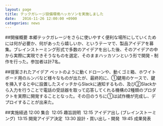 ```yaml
---
layout: page
title: テックガレージ設備環境ハッカソンを実施しました
date:   2016-11-26 12:00:00 +0900
categories: news
---
```


##開催概要
本郷テックガレージをさらに使いやすく便利な場所にしていくためには何が必要か、何があったら嬉しいか、というテーマで、製品アイデアを募集。ブレインストーミング形式で多数のアイデアを出した後、そのアイデアの中から実際に実現できそうなものを選定、そのままハッカソンという形で開発・制作を行った。参加者は計7名。

##提案されたアイデア
ペットのように動くドローンや、動くゴミ箱、ホワイトボード用のルンバなど様々なものが出たが、最終的に、①鍵用のケースで、鍵を挿入すると中に設置したスイッチからSlackに通知するもの、及び②Slackから入力を行うことで電話の受話器を取って応答してくれる機構の2種類のプロダクトを実際に開発することとなった。その日のうちに①は試作機が完成し、デプロイすることが出来た。 

##実施経過
12:00	集合 
12:05	趣旨説明 
12:15	アイデア出し (ブレインストーミング) 
13:15	開発アイデア決定 
13:30	設計・買い出し・開発 
19:45	成果発表

